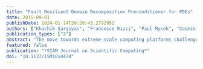 ```yaml
---
title: "Fault Resilient Domain Decomposition Preconditioner for PDEs"
date: 2015-09-01
publishDate: 2024-01-14T20:20:43.279295Z
authors: ["Khachik Sargsyan", "Francesco Rizzi", "Paul Mycek", "Cosmin Safta", "Karla Morris", "Habib N. Najm", "Olivier Le Maître", "Omar Knio", "Bert Debusschere"]
publication_types: ["2"]
abstract: "The move towards extreme-scale computing platforms challenges scientific simulations in many ways. Given the recent tendencies in computer architecture development, one needs to reformulate legacy codes in order to cope with large amounts of communication, system faults, and requirements of low-memory usage per core. In this work, we develop a novel framework for solving PDEs via domain decomposition that reformulates the solution as a state of knowledge with a probabilistic interpretation. Such reformulation allows resiliency with respect to potential faults without having to apply fault detection, avoids unnecessary communication, and is generally well-suited for rigorous uncertainty quantification studies that target improvements of predictive fidelity of scientific models. We demonstrate our algorithm for one-dimensional PDE examples where artificial faults have been implemented as bit flips in the binary representation of subdomain solutions."
featured: false
publication: "*SIAM Journal on Scientific Computing*"
doi: "10.1137/15M1014474"
---
```


